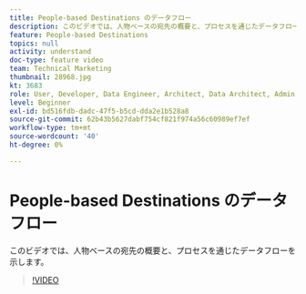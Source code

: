 ```yaml
---
title: People-based Destinations のデータフロー
description: このビデオでは、人物ベースの宛先の概要と、プロセスを通じたデータフローを示します。
feature: People-based Destinations
topics: null
activity: understand
doc-type: feature video
team: Technical Marketing
thumbnail: 28968.jpg
kt: 3683
role: User, Developer, Data Engineer, Architect, Data Architect, Admin, Leader
level: Beginner
exl-id: bd516fdb-dadc-47f5-b5cd-dda2e1b528a8
source-git-commit: 62b43b5627dabf754cf821f974a56c60989ef7ef
workflow-type: tm+mt
source-wordcount: '40'
ht-degree: 0%

---
```


# People-based Destinations のデータフロー

このビデオでは、人物ベースの宛先の概要と、プロセスを通じたデータフローを示します。

>[!VIDEO](https://video.tv.adobe.com/v/32586/?quality=12&captions=jpn)
